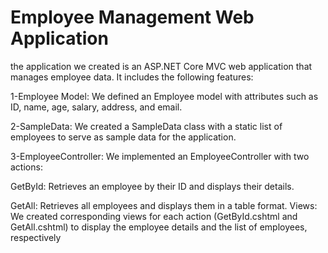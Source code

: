 # Employee Management Web Application

the application we created is an ASP.NET Core MVC web application that manages employee data. It includes the following features:

1-Employee Model: We defined an Employee model with attributes such as ID, name, age, salary, address, and email.

2-SampleData: We created a SampleData class with a static list of employees to serve as sample data for the application.

3-EmployeeController: We implemented an EmployeeController with two actions:

GetById: Retrieves an employee by their ID and displays their details.

GetAll: Retrieves all employees and displays them in a table format.
Views: We created corresponding views for each action (GetById.cshtml and GetAll.cshtml) to display the employee details and the list of employees, respectively
